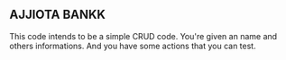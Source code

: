 ## AJJIOTA BANKK
This code intends to be a simple CRUD code.
You're given an name and others informations. And you have some actions that you can test.
